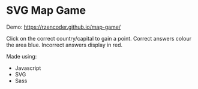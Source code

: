 # SVG Map Game

Demo: https://rzencoder.github.io/map-game/

Click on the correct country/capital to gain a point. Correct answers colour the area blue. Incorrect answers display in red.

Made using:

* Javascript
* SVG
* Sass


